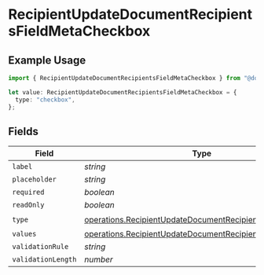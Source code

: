 # RecipientUpdateDocumentRecipientsFieldMetaCheckbox

## Example Usage

```typescript
import { RecipientUpdateDocumentRecipientsFieldMetaCheckbox } from "@documenso/sdk-typescript/models/operations";

let value: RecipientUpdateDocumentRecipientsFieldMetaCheckbox = {
  type: "checkbox",
};
```

## Fields

| Field                                                                                                                                | Type                                                                                                                                 | Required                                                                                                                             | Description                                                                                                                          |
| ------------------------------------------------------------------------------------------------------------------------------------ | ------------------------------------------------------------------------------------------------------------------------------------ | ------------------------------------------------------------------------------------------------------------------------------------ | ------------------------------------------------------------------------------------------------------------------------------------ |
| `label`                                                                                                                              | *string*                                                                                                                             | :heavy_minus_sign:                                                                                                                   | N/A                                                                                                                                  |
| `placeholder`                                                                                                                        | *string*                                                                                                                             | :heavy_minus_sign:                                                                                                                   | N/A                                                                                                                                  |
| `required`                                                                                                                           | *boolean*                                                                                                                            | :heavy_minus_sign:                                                                                                                   | N/A                                                                                                                                  |
| `readOnly`                                                                                                                           | *boolean*                                                                                                                            | :heavy_minus_sign:                                                                                                                   | N/A                                                                                                                                  |
| `type`                                                                                                                               | [operations.RecipientUpdateDocumentRecipientsTypeCheckbox](../../models/operations/recipientupdatedocumentrecipientstypecheckbox.md) | :heavy_check_mark:                                                                                                                   | N/A                                                                                                                                  |
| `values`                                                                                                                             | [operations.RecipientUpdateDocumentRecipientsValue2](../../models/operations/recipientupdatedocumentrecipientsvalue2.md)[]           | :heavy_minus_sign:                                                                                                                   | N/A                                                                                                                                  |
| `validationRule`                                                                                                                     | *string*                                                                                                                             | :heavy_minus_sign:                                                                                                                   | N/A                                                                                                                                  |
| `validationLength`                                                                                                                   | *number*                                                                                                                             | :heavy_minus_sign:                                                                                                                   | N/A                                                                                                                                  |